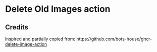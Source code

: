 # Delete Old Images action

## Credits

Inspired and partially copied from: https://github.com/bots-house/ghcr-delete-image-action
